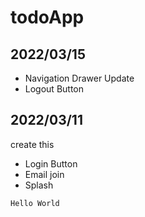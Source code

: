# todoApp
## 2022/03/15
- Navigation Drawer Update
- Logout Button

## 2022/03/11 
create this
- Login Button
- Email join
- Splash 

```
Hello World
```
